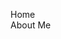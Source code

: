 <html>
<head>
 <style>
  ul {
   list-style-type: none;
   margin: 0;
   padding: 0;
  }
  
  li a {
   display: block;
   width: 60px;
   background-color: #dddddd
  }
 </style>
</head>
<body>

<ul>
 <li><a>Home</a></li>
 <li><a>About Me</a></li>
</ul>
 
</body>
</html>
